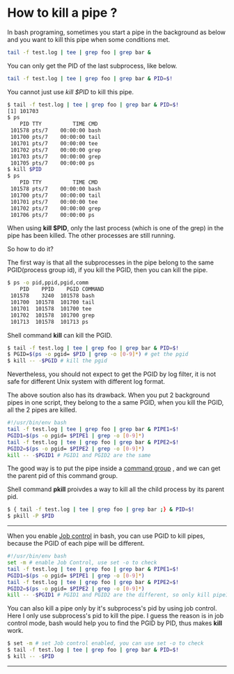 # How to kill a pipe ?

In bash programing, sometimes you start a pipe in the background as below and you want to kill this pipe when some conditions met.

```bash
tail -f test.log | tee | grep foo | grep bar &
```

You can only get the PID of the last subprocess, like below.

```bash
tail -f test.log | tee | grep foo | grep bar & PID=$!
```

You cannot just use *kill $PID* to kill this pipe.

```bash
$ tail -f test.log | tee | grep foo | grep bar & PID=$!
[1] 101703
$ ps
    PID TTY          TIME CMD
 101578 pts/7    00:00:00 bash
 101700 pts/7    00:00:00 tail
 101701 pts/7    00:00:00 tee
 101702 pts/7    00:00:00 grep
 101703 pts/7    00:00:00 grep
 101705 pts/7    00:00:00 ps
$ kill $PID
$ ps
    PID TTY          TIME CMD
 101578 pts/7    00:00:00 bash
 101700 pts/7    00:00:00 tail
 101701 pts/7    00:00:00 tee
 101702 pts/7    00:00:00 grep
 101706 pts/7    00:00:00 ps
```

When using **kill $PID**, only the last process (which is one of the grep) in the pipe has been killed. The other processes are still running.

So how to do it?

The first way is that all the subprocesses in the pipe belong to the same PGID(process group id), if you kill the PGID, then you can kill the pipe.

```bash
$ ps -o pid,ppid,pgid,comm
    PID    PPID    PGID COMMAND
 101578    3240  101578 bash
 101700  101578  101700 tail
 101701  101578  101700 tee
 101702  101578  101700 grep
 101713  101578  101713 ps
```

Shell command **kill** can kill the PGID.

```bash
$ tail -f test.log | tee | grep foo | grep bar & PID=$!
$ PGID=$(ps -o pgid= $PID | grep -o [0-9]*) # get the pgid
$ kill -- -$PGID # kill the pgid
```

Nevertheless, you should not expect to get the PGID by log filter, it is not safe for different Unix system with different log format.

The above soution also has its drawback. When you put 2 background pipes in one script, they belong to the a same PGID, when you kill the PGID,  all the 2 pipes are killed.

```bash
#!/usr/bin/env bash
tail -f test.log | tee | grep foo | grep bar & PIPE1=$!
PGID1=$(ps -o pgid= $PIPE1 | grep -o [0-9]*)
tail -f test.log | tee | grep foo | grep bar & PIPE2=$!
PGID2=$(ps -o pgid= $PIPE2 | grep -o [0-9]*)
kill -- -$PGID1 # PGID1 and PGID2 are the same
```


The good way is to put the pipe inside a [command group](http://mywiki.wooledge.org/BashGuide/CompoundCommands#Command_grouping) , and we can get the parent pid of this command group. 

Shell command **pkill** proivdes a way to kill all the child process by its parent pid.

```bash
$ { tail -f test.log | tee | grep foo | grep bar ;} & PID=$!
$ pkill -P $PID
```




* * *
When you enable [Job control](http://mywiki.wooledge.org/BashGuide/JobControl) in bash, you can use PGID to kill pipes, because the PGID of each pipe will be different.

```bash
#!/usr/bin/env bash
set -m # enable Job Control, use set -o to check 
tail -f test.log | tee | grep foo | grep bar & PIPE1=$!
PGID1=$(ps -o pgid= $PIPE1 | grep -o [0-9]*)
tail -f test.log | tee | grep foo | grep bar & PIPE2=$!
PGID2=$(ps -o pgid= $PIPE2 | grep -o [0-9]*)
kill -- -$PGID1 # PGID1 and PGID2 are the different, so only kill pipe1
```

You can also kill a pipe only by it's subprocess's pid by using job control.
Here I only use subprocess's pid to kill the pipe. I guess the reason is in job control 
mode,  bash would help you to find the PGID by PID, thus makes **kill** work.
```bash 
$ set -m # set Job control enabled, you can use set -o to check
$ tail -f test.log | tee | grep foo | grep bar & PID=$!
$ kill -- -$PID
```
* * *